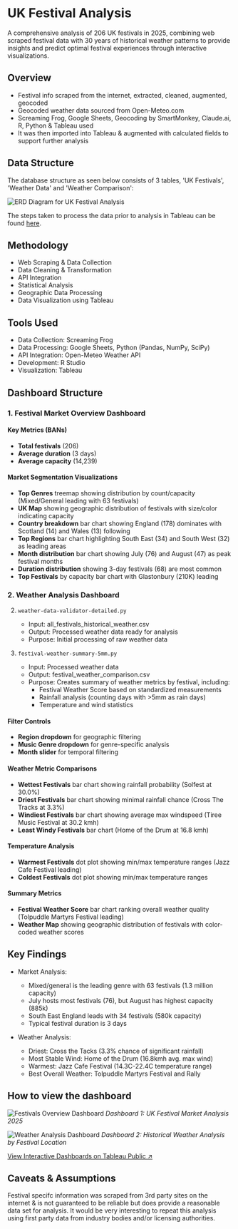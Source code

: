 # UK Festival Analysis
A comprehensive analysis of 206 UK festivals in 2025, combining web scraped festival data with 30 years of historical weather patterns to provide insights and predict optimal festival experiences through interactive visualizations.

## Overview

- Festival info scraped from the internet, extracted, cleaned, augmented, geocoded
- Geocoded weather data sourced from Open-Meteo.com
- Screaming Frog, Google Sheets, Geocoding by SmartMonkey, Claude.ai, R, Python & Tableau used
- It was then imported into Tableau & augmented with calculated fields to support further analysis

## Data Structure

The database structure as seen below consists of 3 tables, 'UK Festivals', 'Weather Data' and 'Weather Comparison':

![ERD Diagram for UK Festival Analysis](visualizations/ERD-diagram.png)

The steps taken to process the data prior to analysis in Tableau can be found [here](documentation/data-prep-summary.md).

## Methodology

- Web Scraping & Data Collection
- Data Cleaning & Transformation
- API Integration
- Statistical Analysis
- Geographic Data Processing
- Data Visualization using Tableau

## Tools Used

- Data Collection: Screaming Frog
- Data Processing: Google Sheets, Python (Pandas, NumPy, SciPy)
- API Integration: Open-Meteo Weather API
- Development: R Studio
- Visualization: Tableau

## Dashboard Structure

### 1. Festival Market Overview Dashboard

#### Key Metrics (BANs)

- **Total festivals** (206)
- **Average duration** (3 days)
- **Average capacity** (14,239)

#### Market Segmentation Visualizations

- **Top Genres** treemap showing distribution by count/capacity (Mixed/General leading with 63 festivals)
- **UK Map** showing geographic distribution of festivals with size/color indicating capacity
- **Country breakdown** bar chart showing England (178) dominates with Scotland (14) and Wales (13) following
- **Top Regions** bar chart highlighting South East (34) and South West (32) as leading areas
- **Month distribution** bar chart showing July (76) and August (47) as peak festival months
- **Duration distribution** showing 3-day festivals (68) are most common
- **Top Festivals** by capacity bar chart with Glastonbury (210K) leading

### 2. Weather Analysis Dashboard

2. `weather-data-validator-detailed.py`
   - Input: all_festivals_historical_weather.csv
   - Output: Processed weather data ready for analysis
   - Purpose: Initial processing of raw weather data

3. `festival-weather-summary-5mm.py`
   - Input: Processed weather data
   - Output: festival_weather_comparison.csv
   - Purpose: Creates summary of weather metrics by festival, including:
     - Festival Weather Score based on standardized measurements
     - Rainfall analysis (counting days with >5mm as rain days)
     - Temperature and wind statistics

#### Filter Controls

- **Region dropdown** for geographic filtering
- **Music Genre dropdown** for genre-specific analysis
- **Month slider** for temporal filtering

#### Weather Metric Comparisons

- **Wettest Festivals** bar chart showing rainfall probability (Solfest at 30.0%)
- **Driest Festivals** bar chart showing minimal rainfall chance (Cross The Tracks at 3.3%)
- **Windiest Festivals** bar chart showing average max windspeed (Tiree Music Festival at 30.2 kmh)
- **Least Windy Festivals** bar chart (Home of the Drum at 16.8 kmh)

#### Temperature Analysis

- **Warmest Festivals** dot plot showing min/max temperature ranges (Jazz Cafe Festival leading)
- **Coldest Festivals** dot plot showing min/max temperature ranges

#### Summary Metrics

- **Festival Weather Score** bar chart ranking overall weather quality (Tolpuddle Martyrs Festival leading)
- **Weather Map** showing geographic distribution of festivals with color-coded weather scores


## Key Findings

- Market Analysis:
  - Mixed/general is the leading genre with 63 festivals (1.3 million capacity)
  - July hosts most festivals (76), but August has highest capacity (885k)
  - South East England leads with 34 festivals (580k capacity)
  - Typical festival duration is 3 days

- Weather Analysis:
  - Driest: Cross the Tacks (3.3% chance of significant rainfall)
  - Most Stable Wind: Home of the Drum (16.8kmh avg. max wind)
  - Warmest: Jazz Cafe Festival (14.3C-22.4C temperature range)
  - Best Overall Weather: Tolpuddle Martyrs Festival and Rally

## How to view the dashboard

![Festivals Overview Dashboard](visualizations/festivals-dashboard.png)
*Dashboard 1: UK Festival Market Analysis 2025*

![Weather Analysis Dashboard](visualizations/weather-dashboard.png)
*Dashboard 2: Historical Weather Analysis by Festival Location*

[View Interactive Dashboards on Tableau Public ↗](https://public.tableau.com/app/profile/dom.barry/viz/UKFestivalAnalysis2025/FestivalAnalysis)

## Caveats & Assumptions

Festival specifc information was scraped from 3rd party sites on the internet & is not guaranteed to be reliable but does provide a reasonable data set for analysis. It would be very interesting to repeat this analysis using first party data from industry bodies and/or licensing authorities.